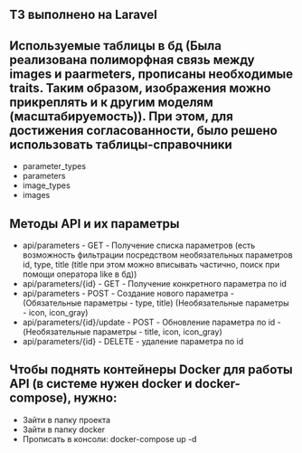 ## ТЗ выполнено на Laravel
## Используемые таблицы в бд (Была реализована полиморфная связь между images и paarmeters, прописаны необходимые traits. Таким образом, изображения можно прикреплять и к другим моделям (масштабируемость)). При этом, для достижения согласованности, было решено использовать таблицы-справочники 
- parameter_types
- parameters
- image_types
- images

## Методы API и их параметры
- api/parameters - GET - Получение списка параметров (есть возможность фильтрации посредством необязательных параметров id, type, title (title при этом можно вписывать частично, поиск при помощи оператора like в бд))
- api/parameters/{id} - GET - Получение конкретного параметра по id
- api/parameters - POST - Создание нового параметра - (Обязательные параметры - type, title) (Необязательные параметры - icon, icon_gray)
- api/parameters/{id}/update - POST - Обновление параметра по id - (Необязательные параметры - title, icon, icon_gray)
- api/parameters/{id} - DELETE - удаление параметра по id

## Чтобы поднять контейнеры Docker для работы API (в системе нужен docker и docker-compose), нужно:
- Зайти в папку проекта
- Зайти в папку docker
- Прописать в консоли: docker-compose up -d
